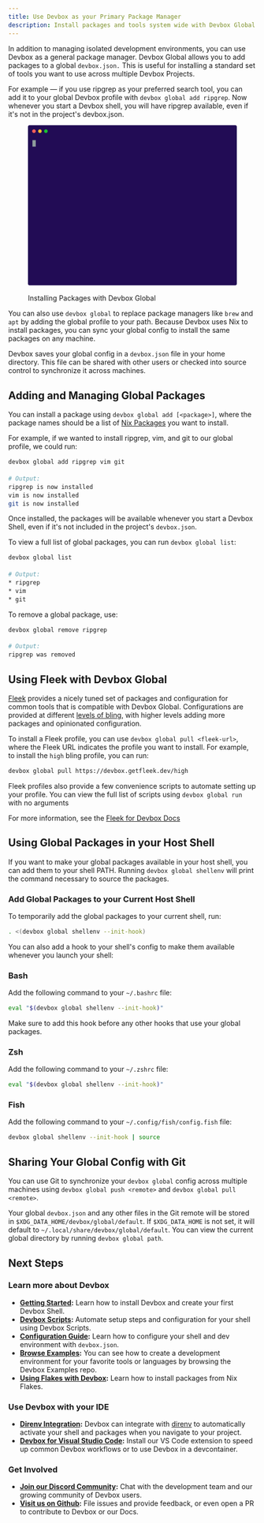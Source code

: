 ```yaml
---
title: Use Devbox as your Primary Package Manager
description: Install packages and tools system wide with Devbox Global
---
```


In addition to managing isolated development environments, you can use Devbox as a general package manager. Devbox Global allows you to add packages to a global `devbox.json.` This is useful for installing a standard set of tools you want to use across multiple Devbox Projects.

For example — if you use ripgrep as your preferred search tool, you can add it to your global Devbox profile with `devbox global add ripgrep`. Now whenever you start a Devbox shell, you will have ripgrep available, even if it's not in the project's devbox.json.

<figure>

![Installing ripgrep using `devbox global add ripgrep](../../app/static/img/devbox_global.svg)

<figcaption>Installing Packages with Devbox Global</figcaption>
</figure>

You can also use `devbox global` to replace package managers like `brew` and `apt` by adding the global profile to your path. Because Devbox uses Nix to install packages, you can sync your global config to install the same packages on any machine.

Devbox saves your global config in a `devbox.json` file in your home directory. This file can be shared with other users or checked into source control to synchronize it across machines.


## Adding and Managing Global Packages

You can install a package using `devbox global add [<package>]`, where the package names should be a list of [Nix Packages](https://search.nixos.org/packages) you want to install.

For example, if we wanted to install ripgrep, vim, and git to our global profile, we could run:

```bash
devbox global add ripgrep vim git

# Output:
ripgrep is now installed
vim is now installed
git is now installed
```

Once installed, the packages will be available whenever you start a Devbox Shell, even if it's not included in the project's `devbox.json`.

To view a full list of global packages, you can run `devbox global list`:

```bash
devbox global list

# Output:
* ripgrep
* vim
* git
```

To remove a global package, use:

```bash
devbox global remove ripgrep

# Output:
ripgrep was removed
```

## Using Fleek with Devbox Global

[Fleek](https://getfleek.dev/) provides a nicely tuned set of packages and configuration for common tools that is compatible with Devbox Global. Configurations are provided at different [levels of bling](https://getfleek.dev/docs/bling), with higher levels adding more packages and opinionated configuration.

To install a Fleek profile, you can use `devbox global pull <fleek-url>`, where the Fleek URL indicates the profile you want to install. For example, to install the `high` bling profile, you can run:

```bash
devbox global pull https://devbox.getfleek.dev/high
```

Fleek profiles also provide a few convenience scripts to automate setting up your profile. You can view the full list of scripts using `devbox global run` with no arguments

For more information, see the [Fleek for Devbox Docs](https://getfleek.dev/docs/devbox)

## Using Global Packages in your Host Shell

If you want to make your global packages available in your host shell, you can add them to your shell PATH. Running `devbox global shellenv` will print the command necessary to source the packages.

### Add Global Packages to your Current Host Shell
To temporarily add the global packages to your current shell, run:

```bash
. <(devbox global shellenv --init-hook)
```

You can also add a hook to your shell's config to make them available whenever you launch your shell:

### Bash

Add the following command to your `~/.bashrc` file:

```bash
eval "$(devbox global shellenv --init-hook)"
```

Make sure to add this hook before any other hooks that use your global packages.

### Zsh
Add the following command to your `~/.zshrc` file:

```bash
eval "$(devbox global shellenv --init-hook)"
```

### Fish

Add the following command to your `~/.config/fish/config.fish` file:

```bash
devbox global shellenv --init-hook | source
```

## Sharing Your Global Config with Git

You can use Git to synchronize your `devbox global` config across multiple machines using `devbox global push <remote>` and `devbox global pull <remote>`.

Your global `devbox.json` and any other files in the Git remote will be stored in `$XDG_DATA_HOME/devbox/global/default`. If `$XDG_DATA_HOME` is not set, it will default to `~/.local/share/devbox/global/default`. You can view the current global directory by running `devbox global path`.

## Next Steps

### Learn more about Devbox

* **[Getting Started](quickstart.mdx):** Learn how to install Devbox and create your first Devbox Shell.
* **[Devbox Scripts](guides/scripts.md):** Automate setup steps and configuration for your shell using Devbox Scripts.
* **[Configuration Guide](configuration.md):** Learn how to configure your shell and dev environment with `devbox.json`.
* **[Browse Examples](https://github.com/jetpack-io/devbox-examples):** You can see how to create a development environment for your favorite tools or languages by browsing the Devbox Examples repo.
* **[Using Flakes with Devbox](guides/using_flakes.md):** Learn how to install packages from Nix Flakes.

### Use Devbox with your IDE

* **[Direnv Integration](ide_configuration/direnv.md):** Devbox can integrate with [direnv](https://direnv.net/) to automatically activate your shell and packages when you navigate to your project.
* **[Devbox for Visual Studio Code](https://marketplace.visualstudio.com/items?itemName=jetpack-io.devbox):** Install our VS Code extension to speed up common Devbox workflows or to use Devbox in a devcontainer.

### Get Involved

* **[Join our Discord Community](https://discord.gg/jetpack-io):** Chat with the development team and our growing community of Devbox users.
* **[Visit us on Github](https://github.com/jetpack-io/devbox):** File issues and provide feedback, or even open a PR to contribute to Devbox or our Docs.
